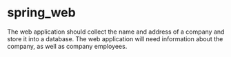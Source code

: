 # spring_web
The web application should collect the name and address of a company and store it into a database. The web application will need information about the company, as well as company employees. 
